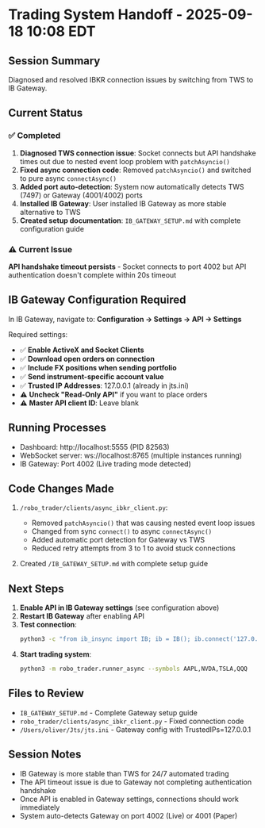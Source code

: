 # Trading System Handoff - 2025-09-18 10:08 EDT

## Session Summary
Diagnosed and resolved IBKR connection issues by switching from TWS to IB Gateway.

## Current Status

### ✅ Completed
1. **Diagnosed TWS connection issue**: Socket connects but API handshake times out due to nested event loop problem with `patchAsyncio()`
2. **Fixed async connection code**: Removed `patchAsyncio()` and switched to pure async `connectAsync()`
3. **Added port auto-detection**: System now automatically detects TWS (7497) or Gateway (4001/4002) ports
4. **Installed IB Gateway**: User installed IB Gateway as more stable alternative to TWS
5. **Created setup documentation**: `IB_GATEWAY_SETUP.md` with complete configuration guide

### ⚠️ Current Issue
**API handshake timeout persists** - Socket connects to port 4002 but API authentication doesn't complete within 20s timeout

## IB Gateway Configuration Required

In IB Gateway, navigate to: **Configuration → Settings → API → Settings**

Required settings:
- ✅ **Enable ActiveX and Socket Clients**
- ✅ **Download open orders on connection**
- ✅ **Include FX positions when sending portfolio**
- ✅ **Send instrument-specific account value**
- ✅ **Trusted IP Addresses**: 127.0.0.1 (already in jts.ini)
- ⚠️ **Uncheck "Read-Only API"** if you want to place orders
- ⚠️ **Master API client ID**: Leave blank

## Running Processes
- Dashboard: http://localhost:5555 (PID 82563)
- WebSocket server: ws://localhost:8765 (multiple instances running)
- IB Gateway: Port 4002 (Live trading mode detected)

## Code Changes Made
1. `/robo_trader/clients/async_ibkr_client.py`:
   - Removed `patchAsyncio()` that was causing nested event loop issues
   - Changed from sync `connect()` to async `connectAsync()`
   - Added automatic port detection for Gateway vs TWS
   - Reduced retry attempts from 3 to 1 to avoid stuck connections

2. Created `/IB_GATEWAY_SETUP.md` with complete setup guide

## Next Steps
1. **Enable API in IB Gateway settings** (see configuration above)
2. **Restart IB Gateway** after enabling API
3. **Test connection**:
   ```bash
   python3 -c "from ib_insync import IB; ib = IB(); ib.connect('127.0.0.1', 4002, clientId=999); print('Connected!')"
   ```
4. **Start trading system**:
   ```bash
   python3 -m robo_trader.runner_async --symbols AAPL,NVDA,TSLA,QQQ
   ```

## Files to Review
- `IB_GATEWAY_SETUP.md` - Complete Gateway setup guide
- `robo_trader/clients/async_ibkr_client.py` - Fixed connection code
- `/Users/oliver/Jts/jts.ini` - Gateway config with TrustedIPs=127.0.0.1

## Session Notes
- IB Gateway is more stable than TWS for 24/7 automated trading
- The API timeout issue is due to Gateway not completing authentication handshake
- Once API is enabled in Gateway settings, connections should work immediately
- System auto-detects Gateway on port 4002 (Live) or 4001 (Paper)